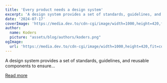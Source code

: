 ```yaml
---
title: 'Every product needs a design system'
excerpt: 'A design system provides a set of standards, guidelines, and reusable components to ensure...'
date: '2024-07-17'
coverImage: 'https://media.dev.to/cdn-cgi/image/width=1000,height=420,fit=cover,gravity=auto,format=auto/https%3A%2F%2Fdev-to-uploads.s3.amazonaws.com%2Fuploads%2Farticles%2F68a1m45k744ypwvow0ut.jpeg'
author:
  name: Koders
  picture: "assets/blog/authors/koders.png"
ogImage:
  url: 'https://media.dev.to/cdn-cgi/image/width=1000,height=420,fit=cover,gravity=auto,format=auto/https%3A%2F%2Fdev-to-uploads.s3.amazonaws.com%2Fuploads%2Farticles%2F68a1m45k744ypwvow0ut.jpeg'
---
```


A design system provides a set of standards, guidelines, and reusable components to ensure...

[Read more](https://dev.to/woovi/every-product-needs-a-design-system-1g7e)
